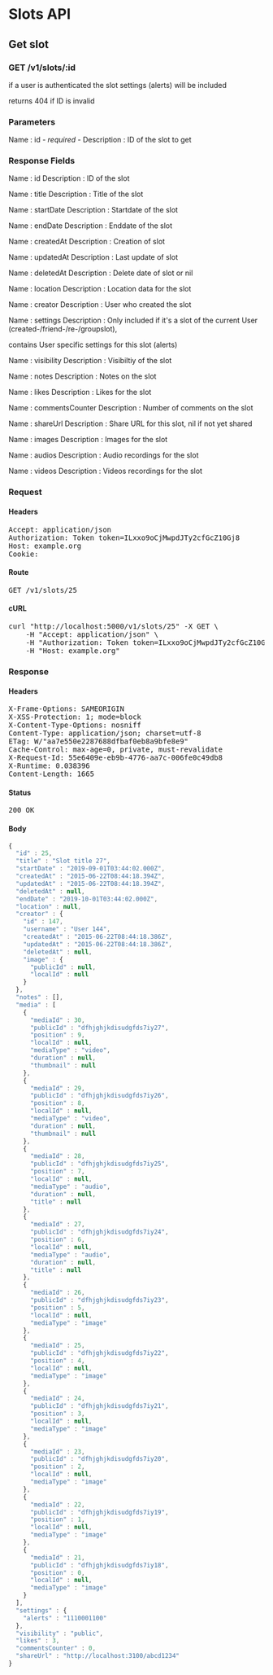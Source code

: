# Slots API

## Get slot

### GET /v1/slots/:id

if a user is authenticated the slot settings (alerts) will be included

returns 404 if ID is invalid

### Parameters

Name : id *- required -*
Description : ID of the slot to get


### Response Fields

Name : id
Description : ID of the slot

Name : title
Description : Title of the slot

Name : startDate
Description : Startdate of the slot

Name : endDate
Description : Enddate of the slot

Name : createdAt
Description : Creation of slot

Name : updatedAt
Description : Last update of slot

Name : deletedAt
Description : Delete date of slot or nil

Name : location
Description : Location data for the slot

Name : creator
Description : User who created the slot

Name : settings
Description : Only included if it&#39;s a slot of the current User (created-/friend-/re-/groupslot),

contains User specific settings for this slot (alerts)

Name : visibility
Description : Visibiltiy of the slot

Name : notes
Description : Notes on the slot

Name : likes
Description : Likes for the slot

Name : commentsCounter
Description : Number of comments on the slot

Name : shareUrl
Description : Share URL for this slot, nil if not yet shared

Name : images
Description : Images for the slot

Name : audios
Description : Audio recordings for the slot

Name : videos
Description : Videos recordings for the slot

### Request

#### Headers

<pre>Accept: application/json
Authorization: Token token=ILxxo9oCjMwpdJTy2cfGcZ10Gj8
Host: example.org
Cookie: </pre>

#### Route

<pre>GET /v1/slots/25</pre>

#### cURL

<pre class="request">curl &quot;http://localhost:5000/v1/slots/25&quot; -X GET \
	-H &quot;Accept: application/json&quot; \
	-H &quot;Authorization: Token token=ILxxo9oCjMwpdJTy2cfGcZ10Gj8&quot; \
	-H &quot;Host: example.org&quot;</pre>

### Response

#### Headers

<pre>X-Frame-Options: SAMEORIGIN
X-XSS-Protection: 1; mode=block
X-Content-Type-Options: nosniff
Content-Type: application/json; charset=utf-8
ETag: W/&quot;aa7e550e2287688dfbaf0eb8a9bfe8e9&quot;
Cache-Control: max-age=0, private, must-revalidate
X-Request-Id: 55e6409e-eb9b-4776-aa7c-006fe0c49db8
X-Runtime: 0.038396
Content-Length: 1665</pre>

#### Status

<pre>200 OK</pre>

#### Body

```javascript
{
  "id" : 25,
  "title" : "Slot title 27",
  "startDate" : "2019-09-01T03:44:02.000Z",
  "createdAt" : "2015-06-22T08:44:18.394Z",
  "updatedAt" : "2015-06-22T08:44:18.394Z",
  "deletedAt" : null,
  "endDate" : "2019-10-01T03:44:02.000Z",
  "location" : null,
  "creator" : {
    "id" : 147,
    "username" : "User 144",
    "createdAt" : "2015-06-22T08:44:18.386Z",
    "updatedAt" : "2015-06-22T08:44:18.386Z",
    "deletedAt" : null,
    "image" : {
      "publicId" : null,
      "localId" : null
    }
  },
  "notes" : [],
  "media" : [
    {
      "mediaId" : 30,
      "publicId" : "dfhjghjkdisudgfds7iy27",
      "position" : 9,
      "localId" : null,
      "mediaType" : "video",
      "duration" : null,
      "thumbnail" : null
    },
    {
      "mediaId" : 29,
      "publicId" : "dfhjghjkdisudgfds7iy26",
      "position" : 8,
      "localId" : null,
      "mediaType" : "video",
      "duration" : null,
      "thumbnail" : null
    },
    {
      "mediaId" : 28,
      "publicId" : "dfhjghjkdisudgfds7iy25",
      "position" : 7,
      "localId" : null,
      "mediaType" : "audio",
      "duration" : null,
      "title" : null
    },
    {
      "mediaId" : 27,
      "publicId" : "dfhjghjkdisudgfds7iy24",
      "position" : 6,
      "localId" : null,
      "mediaType" : "audio",
      "duration" : null,
      "title" : null
    },
    {
      "mediaId" : 26,
      "publicId" : "dfhjghjkdisudgfds7iy23",
      "position" : 5,
      "localId" : null,
      "mediaType" : "image"
    },
    {
      "mediaId" : 25,
      "publicId" : "dfhjghjkdisudgfds7iy22",
      "position" : 4,
      "localId" : null,
      "mediaType" : "image"
    },
    {
      "mediaId" : 24,
      "publicId" : "dfhjghjkdisudgfds7iy21",
      "position" : 3,
      "localId" : null,
      "mediaType" : "image"
    },
    {
      "mediaId" : 23,
      "publicId" : "dfhjghjkdisudgfds7iy20",
      "position" : 2,
      "localId" : null,
      "mediaType" : "image"
    },
    {
      "mediaId" : 22,
      "publicId" : "dfhjghjkdisudgfds7iy19",
      "position" : 1,
      "localId" : null,
      "mediaType" : "image"
    },
    {
      "mediaId" : 21,
      "publicId" : "dfhjghjkdisudgfds7iy18",
      "position" : 0,
      "localId" : null,
      "mediaType" : "image"
    }
  ],
  "settings" : {
    "alerts" : "1110001100"
  },
  "visibility" : "public",
  "likes" : 3,
  "commentsCounter" : 0,
  "shareUrl" : "http://localhost:3100/abcd1234"
}
```
